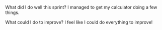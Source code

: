 What did I do well this sprint?
I managed to get my calculator doing a few things.

What could I do to improve?
I feel like I could do everything to improve!

